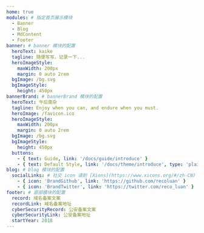 ```yaml
---
home: true
modules: # 指定首页展示模块
  - Banner
  - Blog
  - MdContent
  - Footer
banner: # banner 模块的配置
  heroText: kaike
  tagline: 随便写写，记录一下...
  heroImageStyle:
    maxWidth: 200px
    margin: 0 auto 2rem
  bgImage: /bg.svg
  bgImageStyle:
    height: 450px
bannerBrand: # bannerBrand 模块的配置
  heroText: 午后南杂
  tagline: Enjoy when you can, and endure when you must.
  heroImage: /favicon.ico
  heroImageStyle:
    maxWidth: 200px
    margin: 0 auto 2rem
  bgImage: /bg.svg
  bgImageStyle:
    height: 450px
  buttons:
    - { text: Guide, link: '/docs/guide/introduce' }
    - { text: Default Style, link: '/docs/theme/introduce', type: 'plain' }
blog: # blog 模块的配置
  socialLinks: # 社交 icon 请到 [Xions](https://www.xicons.org/#/zh-CN) 页面的 tabler 下获取，复制名称即可
    - { icon: 'BrandGithub', link: 'https://github.com/recoluan' }
    - { icon: 'BrandTwitter', link: 'https://twitter.com/reco_luan' }
footer: # 底部模块的配置
  record: 域名备案文案
  recordLink: 域名备案地址
  cyberSecurityRecord: 公安备案文案
  cyberSecurityLink: 公安备案地址
  startYear: 2018
---
```


